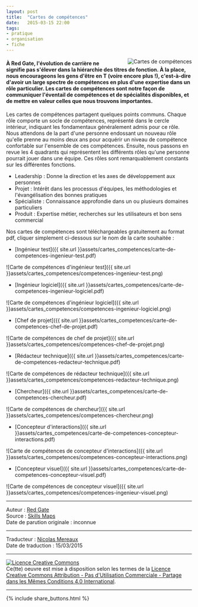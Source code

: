 ```yaml
---
layout: post
title:  "Cartes de compétences"
date:   2015-03-15 22:00
tags:
- pratique
- organisation
- fiche
---
```

<div align="right" style="float:right; padding-left:30px">
  <img title="Cartes de compétences" src="{{ site.url }}assets/cartes_competences/carte-de-competences.png" />
</div>


#### À Red Gate, l'évolution de carrière ne signifie pas s'élever dans la hiérarchie des titres de fonction. À la place, nous encourageons les gens d'être en T (voire encore plus !), c'est-à-dire d'avoir un large spectre de compétences en plus d'une expertise dans un rôle particulier. Les cartes de compétences sont notre façon de communiquer l'éventail de compétences et de spécialités disponibles, et de mettre en valeur celles que nous trouvons importantes.

Les cartes de compétences partagent quelques points communs. Chaque rôle comporte un socle de compétences, représenté dans le cercle intérieur, indiquant les fondamentaux généralement admis pour ce rôle. Nous attendons de la part d'une personne endossant un nouveau rôle qu'elle prenne au moins deux ans pour acquérir un niveau de compétence confortable sur l'ensemble de ces compétences. Ensuite, nous passons en revue les 4 quadrants qui représentent les différents rôles qu'une personne pourrait jouer dans une équipe. Ces rôles sont remarquablement constants sur les différentes fonctions.

* Leadership : Donne la direction et les axes de développement aux personnes
* Projet : Intérêt dans les processus d'équipes, les méthodologies et l'évangélisation des bonnes pratiques
* Spécialiste : Connaissance approfondie dans un ou plusieurs domaines particuliers
* Produit : Expertise métier, recherches sur les utilisateurs et bon sens commercial

Nos cartes de compétences sont téléchargeables gratuitement au format pdf, cliquer simplement ci-dessous sur le nom de la carte souhaitée :

* [Ingénieur test]({{ site.url }}assets/cartes_competences/carte-de-competences-ingenieur-test.pdf)  

![Carte de compétences d'ingénieur test]({{ site.url }}assets/cartes_competences/competences-ingenieur-test.png)


* [Ingénieur logiciel]({{ site.url }}assets/cartes_competences/carte-de-competences-ingenieur-logiciel.pdf)

![Carte de compétences d'ingénieur logiciel]({{ site.url }}assets/cartes_competences/competences-ingenieur-logiciel.png)


* [Chef de projet]({{ site.url }}assets/cartes_competences/carte-de-competences-chef-de-projet.pdf)

![Carte de compétences de chef de projet]({{ site.url }}assets/cartes_competences/competences-chef-de-projet.png)


* [Rédacteur technique]({{ site.url }}assets/cartes_competences/carte-de-competences-redacteur-technique.pdf)

![Carte de compétences de rédacteur technique]({{ site.url }}assets/cartes_competences/competences-redacteur-technique.png)


* [Chercheur]({{ site.url }}assets/cartes_competences/carte-de-competences-chercheur.pdf)

![Carte de compétences de chercheur]({{ site.url }}assets/cartes_competences/competences-chercheur.png)


* [Concepteur d'interactions]({{ site.url }}assets/cartes_competences/carte-de-competences-concepteur-interactions.pdf)

![Carte de compétences de concepteur d'interactions]({{ site.url }}assets/cartes_competences/competences-concepteur-interactions.png)


* [Concepteur visuel]({{ site.url }}assets/cartes_competences/carte-de-competences-concepteur-visuel.pdf)

![Carte de compétences de concepteur visuel]({{ site.url }}assets/cartes_competences/competences-ingenieur-visuel.png)

---
Auteur : [Red Gate](http://blog.red-gate.com/about/)  
Source : [Skills Maps](http://blog.red-gate.com/skills-maps/)  
Date de parution originale : inconnue  

---
Traducteur : [Nicolas Mereaux](http://www.les-traducteurs-agiles.org/traducteurs/)  
Date de traduction : 15/03/2015  

---

<a rel="license" href="http://creativecommons.org/licenses/by-nc-sa/4.0/"><img alt="Licence Creative Commons" style="border-width:0" src="http://i.creativecommons.org/l/by-nc-sa/4.0/88x31.png" /></a><br />Ce(tte) oeuvre est mise à disposition selon les termes de la <a rel="license" href="http://creativecommons.org/licenses/by-nc-sa/4.0/">Licence Creative Commons Attribution - Pas d'Utilisation Commerciale - Partage dans les Mêmes Conditions 4.0 International</a>.

---

{% include share_buttons.html %}

